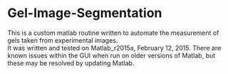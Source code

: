 # Gel-Image-Segmentation
This is a custom matlab routine written to automate the measurement of gels taken from experimental images.  
It was written and tested on Matlab_r2015a, February 12, 2015.  There are known issues within the GUI when run on older versions of Matlab,
but these may be resolved by updating Matlab.
